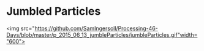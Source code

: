 # Jumbled Particles
<img src="https://github.com/SamIngersoll/Processing-46-Days/blob/master/p_2015_06_13_jumbleParticles/jumbleParticles.gif"width="600">
